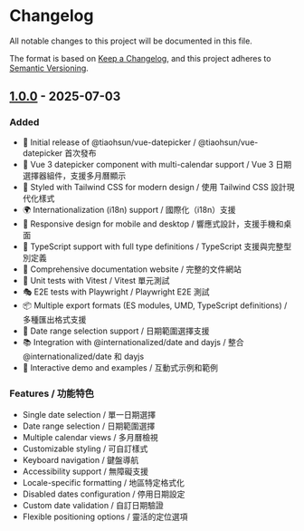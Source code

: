 # Changelog

All notable changes to this project will be documented in this file.

The format is based on [Keep a Changelog](https://keepachangelog.com/en/1.0.0/),
and this project adheres to [Semantic Versioning](https://semver.org/spec/v2.0.0.html).

## [1.0.0] - 2025-07-03

### Added

- 🎉 Initial release of @tiaohsun/vue-datepicker / @tiaohsun/vue-datepicker 首次發布
- 📅 Vue 3 datepicker component with multi-calendar support / Vue 3 日期選擇器組件，支援多月曆顯示
- 🎨 Styled with Tailwind CSS for modern design / 使用 Tailwind CSS 設計現代化樣式
- 🌍 Internationalization (i18n) support / 國際化（i18n）支援
- 📱 Responsive design for mobile and desktop / 響應式設計，支援手機和桌面
- 🔧 TypeScript support with full type definitions / TypeScript 支援與完整型別定義
- 📝 Comprehensive documentation website / 完整的文件網站
- 🧪 Unit tests with Vitest / Vitest 單元測試
- 🎭 E2E tests with Playwright / Playwright E2E 測試
- 📦 Multiple export formats (ES modules, UMD, TypeScript definitions) / 多種匯出格式支援
- 🎯 Date range selection support / 日期範圍選擇支援
- 📚 Integration with @internationalized/date and dayjs / 整合 @internationalized/date 和 dayjs
- 🎪 Interactive demo and examples / 互動式示例和範例

### Features / 功能特色

- Single date selection / 單一日期選擇
- Date range selection / 日期範圍選擇
- Multiple calendar views / 多月曆檢視
- Customizable styling / 可自訂樣式
- Keyboard navigation / 鍵盤導航
- Accessibility support / 無障礙支援
- Locale-specific formatting / 地區特定格式化
- Disabled dates configuration / 停用日期設定
- Custom date validation / 自訂日期驗證
- Flexible positioning options / 靈活的定位選項

[1.0.0]: https://github.com/Tiaohsun31/vue-datepicker/releases/tag/v1.0.0
